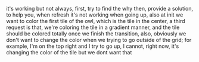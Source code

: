 it's working but not always, first, try to find the why then, provide a solution, to help you, when refresh it's not working when going up, also at init we want to color the first tile of the owl, which is the tile in the center, a third request is that, we're coloring the tile in a gradient manner, and the tile should be colored totally once we finish the transition, also, obviously we don't want to change the color when we trying to go outside of the grid; for example, I'm on the top right and I try to go up, I cannot, right now, it's changing the color of the tile but we dont want that
